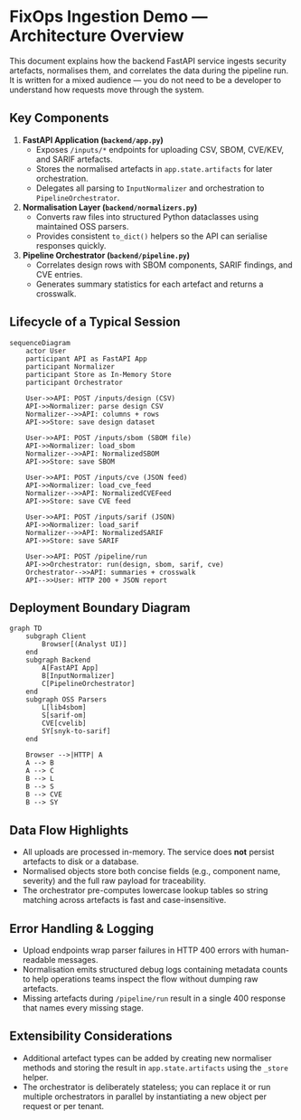 # FixOps Ingestion Demo — Architecture Overview

This document explains how the backend FastAPI service ingests security artefacts, normalises
them, and correlates the data during the pipeline run. It is written for a mixed audience — you
do not need to be a developer to understand how requests move through the system.

## Key Components

1. **FastAPI Application (`backend/app.py`)**
   - Exposes `/inputs/*` endpoints for uploading CSV, SBOM, CVE/KEV, and SARIF artefacts.
   - Stores the normalised artefacts in `app.state.artifacts` for later orchestration.
   - Delegates all parsing to `InputNormalizer` and orchestration to `PipelineOrchestrator`.
2. **Normalisation Layer (`backend/normalizers.py`)**
   - Converts raw files into structured Python dataclasses using maintained OSS parsers.
   - Provides consistent `to_dict()` helpers so the API can serialise responses quickly.
3. **Pipeline Orchestrator (`backend/pipeline.py`)**
   - Correlates design rows with SBOM components, SARIF findings, and CVE entries.
   - Generates summary statistics for each artefact and returns a crosswalk.

## Lifecycle of a Typical Session

```mermaid
sequenceDiagram
    actor User
    participant API as FastAPI App
    participant Normalizer
    participant Store as In-Memory Store
    participant Orchestrator

    User->>API: POST /inputs/design (CSV)
    API->>Normalizer: parse design CSV
    Normalizer-->>API: columns + rows
    API->>Store: save design dataset

    User->>API: POST /inputs/sbom (SBOM file)
    API->>Normalizer: load_sbom
    Normalizer-->>API: NormalizedSBOM
    API->>Store: save SBOM

    User->>API: POST /inputs/cve (JSON feed)
    API->>Normalizer: load_cve_feed
    Normalizer-->>API: NormalizedCVEFeed
    API->>Store: save CVE feed

    User->>API: POST /inputs/sarif (JSON)
    API->>Normalizer: load_sarif
    Normalizer-->>API: NormalizedSARIF
    API->>Store: save SARIF

    User->>API: POST /pipeline/run
    API->>Orchestrator: run(design, sbom, sarif, cve)
    Orchestrator-->>API: summaries + crosswalk
    API-->>User: HTTP 200 + JSON report
```

## Deployment Boundary Diagram

```mermaid
graph TD
    subgraph Client
        Browser[(Analyst UI)]
    end
    subgraph Backend
        A[FastAPI App]
        B[InputNormalizer]
        C[PipelineOrchestrator]
    end
    subgraph OSS Parsers
        L[lib4sbom]
        S[sarif-om]
        CVE[cvelib]
        SY[snyk-to-sarif]
    end

    Browser -->|HTTP| A
    A --> B
    A --> C
    B --> L
    B --> S
    B --> CVE
    B --> SY
```

## Data Flow Highlights

- All uploads are processed in-memory. The service does **not** persist artefacts to disk or a
  database.
- Normalised objects store both concise fields (e.g., component name, severity) and the full raw
  payload for traceability.
- The orchestrator pre-computes lowercase lookup tables so string matching across artefacts is
  fast and case-insensitive.

## Error Handling & Logging

- Upload endpoints wrap parser failures in HTTP 400 errors with human-readable messages.
- Normalisation emits structured debug logs containing metadata counts to help operations teams
  inspect the flow without dumping raw artefacts.
- Missing artefacts during `/pipeline/run` result in a single 400 response that names every missing
  stage.

## Extensibility Considerations

- Additional artefact types can be added by creating new normaliser methods and storing the result
  in `app.state.artifacts` using the `_store` helper.
- The orchestrator is deliberately stateless; you can replace it or run multiple orchestrators in
  parallel by instantiating a new object per request or per tenant.

